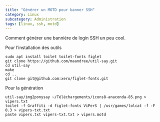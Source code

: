 ```yaml
---
title: "Générer un MOTD pour banner SSH"
category: Linux
subcategory: Administration
tags: [linux, ssh, motd]
---
```


Comment générer une bannière de login SSH un peu cool.

Pour l’installation des outils

```shell
sudo apt install toilet toilet-fonts figlet 
git clone https://github.com/maandree/util-say.git
cd util-say
make
cd ..
git clone git@github.com:xero/figlet-fonts.git
```

Pour la génération

```shell
util-say/img2ponysay ~/Téléchargements/icons8-anaconda-85.png > vipers.txt
toilet -f Graffiti -d figlet-fonts ViPerS | /usr/games/lolcat -f -F 0.3 > vipers-txt.txt
paste vipers.txt vipers-txt.txt > vipers.motd
```
